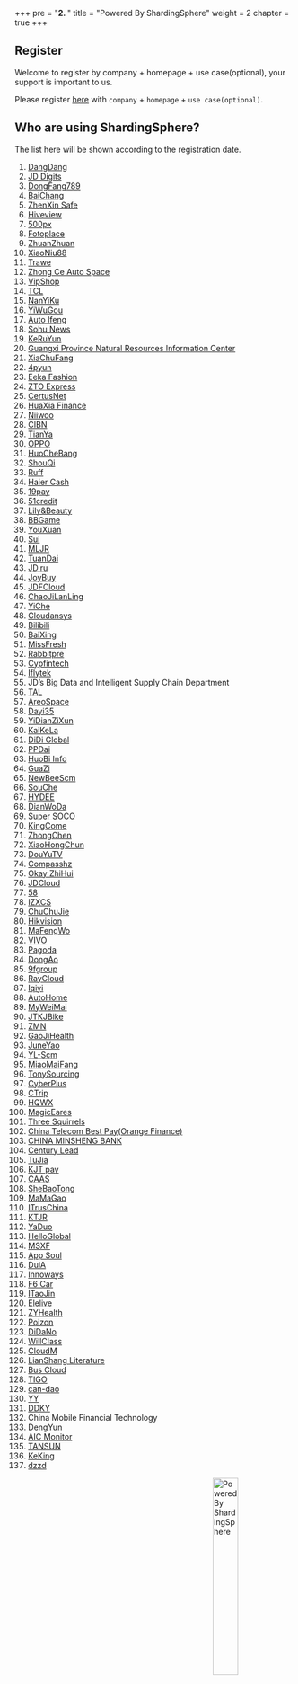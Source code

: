 +++
pre = "<b>2. </b>"
title = "Powered By ShardingSphere"
weight = 2
chapter = true
+++

## Register

Welcome to register by company + homepage + use case(optional), your support is important to us.

Please register [here](https://github.com/apache/shardingsphere/issues/234) with `company` + `homepage` + `use case(optional)`.

## Who are using ShardingSphere?

The list here will be shown according to the registration date.

1. <a href="http://www.dangdang.com/" rel="nofollow">DangDang</a>
1. <a href="https://www.jddglobal.com/" rel="nofollow">JD Digits</a>
1. <a href="http://www.dongfang789.com/" rel="nofollow">DongFang789</a>
1. <a href="http://www.sdbaichang.com/" rel="nofollow">BaiChang</a>
1. <a href="http://www.zhenxinsafe.com/" rel="nofollow">ZhenXin Safe</a>
1. <a href="http://www.hiveview.com/" rel="nofollow">Hiveview</a>
1. <a href="https://500px.me/" rel="nofollow">500px</a>
1. <a href="https://www.fotoplace.cc/" rel="nofollow">Fotoplace</a>
1. <a href="https://www.zhuanzhuan.com/" rel="nofollow">ZhuanZhuan</a>
1. <a href="https://www.xiaoniu88.com/" rel="nofollow">XiaoNiu88</a>
1. <a href="https://www.trawe.cn/" rel="nofollow">Trawe</a>
1. <a href="http://www.zcckj.com/" rel="nofollow">Zhong Ce Auto Space</a>
1. <a href="https://www.vip.com/" rel="nofollow">VipShop</a>
1. <a href="https://www.tcl.com/" rel="nofollow">TCL</a>
1. <a href="https://www.nanyiku.com/" rel="nofollow">NanYiKu</a>
1. <a href="https://www.yiwugou.com/" rel="nofollow">YiWuGou</a>
1. <a href="https://auto.ifeng.com/" rel="nofollow">Auto Ifeng</a>
1. <a href="https://ss.sohu.com/" rel="nofollow">Sohu News</a>
1. <a href="https://www.keruyun.com/" rel="nofollow">KeRuYun</a>
1. <a href="http://dnr.gxzf.gov.cn/" rel="nofollow">Guangxi Province Natural Resources Information Center</a>
1. <a href="https://www.xiachufang.com/" rel="nofollow">XiaChuFang</a>
1. <a href="https://4pyun.com/" rel="nofollow">4pyun</a>
1. <a href="http://www.eeka.cn/" rel="nofollow">Eeka Fashion</a>
1. <a href="https://www.zto.com/" rel="nofollow">ZTO Express</a>
1. <a href="http://www.certusnet.com.cn/" rel="nofollow">CertusNet</a>
1. <a href="https://www.huaxiafinance.com/" rel="nofollow">HuaXia Finance</a>
1. <a href="https://www.niiwoo.com/" rel="nofollow">Niiwoo</a>
1. <a href="http://www.cibnvst.com/" rel="nofollow">CIBN</a>
1. <a href="https://www.tianya.cn/" rel="nofollow">TianYa</a>
1. <a href="https://www.oppo.com/" rel="nofollow">OPPO</a>
1. <a href="http://www.huochebang.com/" rel="nofollow">HuoCheBang</a>
1. <a href="https://www.01zhuanche.com/" rel="nofollow">ShouQi</a>
1. <a href="https://ruff.io/" rel="nofollow">Ruff</a>
1. <a href="https://www.haiercash.com/" rel="nofollow">Haier Cash</a>
1. <a href="http://www.19pay.com.cn/" rel="nofollow">19pay</a>
1. <a href="https://www.51credit.com/" rel="nofollow">51credit</a>
1. <a href="https://www.lrlz.com/" rel="nofollow">Lily&Beauty</a>
1. <a href="https://www.bbgameonline.com/" rel="nofollow">BBGame</a>
1. <a href="https://www.youx.mobi/" rel="nofollow">YouXuan</a>
1. <a href="https://www.sui.com/" rel="nofollow">Sui</a>
1. <a href="https://www.mljr.com/" rel="nofollow">MLJR</a>
1. <a href="https://www.tuandai.com/" rel="nofollow">TuanDai</a>
1. <a href="https://www.jd.ru/" rel="nofollow">JD.ru</a>
1. <a href="https://www.joybuy.com/" rel="nofollow">JoyBuy</a>
1. <a href="https://www.jdfcloud.com/" rel="nofollow">JDFCloud</a>
1. <a href="https://www.chaojilanling.cn/" rel="nofollow">ChaoJiLanLing</a>
1. <a href="https://www.yiche.com/" rel="nofollow">YiChe</a>
1. <a href="http://www.cloudansys.com/" rel="nofollow">Cloudansys</a>
1. <a href="https://www.bilibili.com/" rel="nofollow">Bilibili</a>
1. <a href="https://www.baixing.com/" rel="nofollow">BaiXing</a>
1. <a href="https://www.missfresh.cn/" rel="nofollow">MissFresh</a>
1. <a href="https://www.rabbitpre.com/" rel="nofollow">Rabbitpre</a>
1. <a href="https://www.cypfintech.com/" rel="nofollow">Cypfintech</a>
1. <a href="https://www.iflytek.com/" rel="nofollow">Iflytek</a>
1. JD’s Big Data and Intelligent Supply Chain Department
1. <a href="http://www.100tal.com/" rel="nofollow">TAL</a>
1. <a href="http://www.ascf.com.cn/" rel="nofollow">AreoSpace</a>
1. <a href="https://www.dayi35.com/" rel="nofollow">Dayi35</a>
1. <a href="https://www.yidianzixun.com/" rel="nofollow">YiDianZiXun</a>
1. <a href="https://www.kaike.la/" rel="nofollow">KaiKeLa</a>
1. <a href="https://www.didiglobal.com/" rel="nofollow">DiDi Global</a>
1. <a href="https://www.ppdai.com/" rel="nofollow">PPDai</a>
1. <a href="https://www.huobiinfo.com/" rel="nofollow">HuoBi Info</a>
1. <a href="https://www.guazi.com/" rel="nofollow">GuaZi</a>
1. <a href="https://www.newbeescm.com/" rel="nofollow">NewBeeScm</a>
1. <a href="https://www.souche.com/" rel="nofollow">SouChe</a>
1. <a href="http://www.hydee.cn/" rel="nofollow">HYDEE</a>
1. <a href="https://www.dianwoda.com/" rel="nofollow">DianWoDa</a>
1. <a href="https://www.supersoco.com/" rel="nofollow">Super SOCO</a>
1. <a href="http://www.kingcome.cn/" rel="nofollow">KingCome</a>
1. <a href="http://jszcrj.com/" rel="nofollow">ZhongChen</a>
1. <a href="https://www.xiaohongchun.com/" rel="nofollow">XiaoHongChun</a>
1. <a href="https://www.douyu.com/" rel="nofollow">DouYuTV</a>
1. <a href="http://www.compasshz.com/" rel="nofollow">Compasshz</a>
1. <a href="https://www.okayzhihui.com/" rel="nofollow">Okay ZhiHui</a>
1. <a href="https://www.jdcloud.com/cn/" rel="nofollow">JDCloud</a>
1. <a href="https://bj.58.com/" rel="nofollow">58</a>
1. <a href="http://www.izxcs.com/" rel="nofollow">IZXCS</a>
1. <a href="https://www.chuchujie.com/" rel="nofollow">ChuChuJie</a>
1. <a href="https://www.hikvision.com/" rel="nofollow">Hikvision</a>
1. <a href="https://www.mafengwo.cn/" rel="nofollow">MaFengWo</a>
1. <a href="https://www.vivo.com/" rel="nofollow">VIVO</a>
1. <a href="http://www.pagoda.com.cn/" rel="nofollow">Pagoda</a>
1. <a href="http://edu.dongao.com/" rel="nofollow">DongAo</a>
1. <a href="https://www.9fgroup.com/" rel="nofollow">9fgroup</a>
1. <a href="https://www.raycloud.com/" rel="nofollow">RayCloud</a>
1. <a href="https://www.iqiyi.com/" rel="nofollow">Iqiyi</a>
1. <a href="https://www.autohome.com.cn/" rel="nofollow">AutoHome</a>
1. <a href="https://www.myweimai.com/" rel="nofollow">MyWeiMai</a>
1. <a href="http://www.jtkjbike.com/" rel="nofollow">JTKJBike</a>
1. <a href="https://www.zmn.cn/" rel="nofollow">ZMN</a>
1. <a href="http://www.gaojihealth.com/" rel="nofollow">GaoJiHealth</a>
1. <a href="http://www.juneyao.com/" rel="nofollow">JuneYao</a>
1. <a href="http://www.yl-scm.com/" rel="nofollow">YL-Scm</a>
1. <a href="https://www.miaomaifang.com/" rel="nofollow">MiaoMaiFang</a>
1. <a href="https://TonySourcing.com/" rel="nofollow">TonySourcing</a>
1. <a href="http://www.cyberplus.com.cn/" rel="nofollow">CyberPlus</a>
1. <a href="https://www.ctrip.com/" rel="nofollow">CTrip</a>
1. <a href="http://www.hqwx.com/" rel="nofollow">HQWX</a>
1. <a href="https://magicears.com.cn/" rel="nofollow">MagicEares</a>
1. <a href="http://www.3songshu.com/" rel="nofollow">Three Squirrels</a>
1. <a href="https://www.bestpay.com.cn/" rel="nofollow">China Telecom Best Pay(Orange Finance)</a>
1. <a href="http://www.cmbc.com.cn/" rel="nofollow">CHINA MINSHENG BANK</a>
1. <a href="http://www.iotlead.com/" rel="nofollow">Century Lead</a>
1. <a href="https://www.tujia.com/" rel="nofollow">TuJia</a>
1. <a href="https://www.kjtpay.com/" rel="nofollow">KJT pay</a>
1. <a href="http://caas.com.cn/" rel="nofollow">CAAS</a>
1. <a href="https://www.shebaotong.com/" rel="nofollow">SheBaoTong</a>
1. <a href="http://www.mamagao.cn/" rel="nofollow">MaMaGao</a>
1. <a href="https://www.itrus.com.cn/" rel="nofollow">ITrusChina</a>
1. <a href="https://www.ktjr.com/" rel="nofollow">KTJR</a>
1. <a href="http://www.yaduo.com/" rel="nofollow">YaDuo</a>
1. <a href="https://www.helloglobal.com/" rel="nofollow">HelloGlobal</a>
1. <a href="https://www.msxf.com/" rel="nofollow">MSXF</a>
1. <a href="https://www.soulapp.cn/" rel="nofollow">App Soul</a>
1. <a href="https://www.duia.com/" rel="nofollow">DuiA</a>
1. <a href="https://innoways.com/" rel="nofollow">Innoways</a>
1. <a href="http://www.f6car.com/" rel="nofollow">F6 Car</a>
1. <a href="http://www.itaojin.cn/" rel="nofollow">ITaoJin</a>
1. <a href="https://www.elelive.net/" rel="nofollow">Elelive</a>
1. <a href="https://www.zyhealth.com/" rel="nofollow">ZYHealth</a>
1. <a href="https://poizon.com/" rel="nofollow">Poizon</a>
1. <a href="http://www.didano.com/" rel="nofollow">DiDaNo</a>
1. <a href="https://willclass.com/" rel="nofollow">WillClass</a>
1. <a href="https://www.cloudm.com/" rel="nofollow">CloudM</a>
1. <a href="http://read.zhulang.com/" rel="nofollow">LianShang Literature</a>
1. <a href="http://www.dtchuxing.com/" rel="nofollow">Bus Cloud</a>
1. <a href="http://tigosoft.com/" rel="nofollow">TIGO</a>
1. <a href="https://www.can-dao.com/" rel="nofollow">can-dao</a>
1. <a href="https://www.yy.com/" rel="nofollow">YY</a>
1. <a href="https://www.ddky.com/" rel="nofollow">DDKY</a>
1. China Mobile Financial Technology
1. <a href="https://www.idengyun.com/" rel="nofollow">DengYun</a>
1. <a href="http://www.aicmonitor.com/" rel="nofollow">AIC Monitor</a>
1. <a href="https://www.tansun.com/" rel="nofollow">TANSUN</a>
1. <a href="https://www.keking.com" rel="nofollow">KeKing</a>
1. <a href="http://www.dzzd.com" rel="nofollow">dzzd</a>

<img src="https://shardingsphere.apache.org/community/image/powered-by.png" width = "30%" height = "30%" align="right" alt="Powered By ShardingSphere" />
